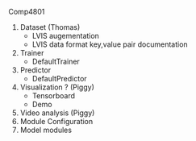 Comp4801

1. Dataset (Thomas)
    - LVIS augementation
    - LVIS data format key,value pair documentation
2. Trainer 
    - DefaultTrainer
3. Predictor
    - DefaultPredictor
4. Visualization ? (Piggy)
    - Tensorboard
    - Demo
5. Video analysis (Piggy)
6. Module Configuration
7. Model modules
